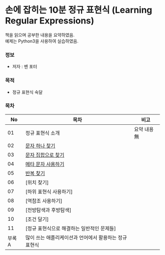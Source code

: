 # 손에 잡히는 10분 정규 표현식 (Learning Regular Expressions)

책을 읽으며 공부한 내용을 요약하였음.  
예제는 Python3을 사용하여 실습하였음.
  

### 정보
* 저자 : 벤 포터

### 목적
* 정규 표현식 숙달


### 목차
|No|목차|비고|
|---|---|---|
|01|정규 표현식 소개|요약 내용 無|
|02|[문자 하나 찾기](https://github.com/hwahyeon/learn_REX/blob/main/02.MatchSingleCha.ipynb)||
|03|[문자 집합으로 찾기](https://github.com/hwahyeon/learn_REX/blob/main/03.MatchSet.ipynb)||
|04|[메타 문자 사용하기](https://github.com/hwahyeon/learn_REX/blob/main/04.Meta.ipynb)||
|05|[반복 찾기](https://github.com/hwahyeon/learn_REX/blob/main/05.Repeat.ipynb)||
|06|[위치 찾기]||
|07|[하위 표현식 사용하기]||
|08|[역참조 사용하기]||
|09|[전방탐색과 후방탐색]||
|10|[조건 달기]||
|11|[정규 표현식으로 해결하는 일반적인 문제들]||
|부록 A|많이 쓰는 애플리케이션과 언어에서 활용하는 정규 표현식||
